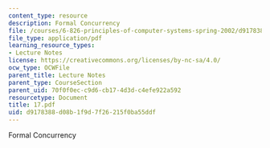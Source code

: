 ```yaml
---
content_type: resource
description: Formal Concurrency
file: /courses/6-826-principles-of-computer-systems-spring-2002/d9178388d08b1f9d7f26215f0ba55ddf_17.pdf
file_type: application/pdf
learning_resource_types:
- Lecture Notes
license: https://creativecommons.org/licenses/by-nc-sa/4.0/
ocw_type: OCWFile
parent_title: Lecture Notes
parent_type: CourseSection
parent_uid: 70f0f0ec-c9d6-cb17-4d3d-c4efe922a592
resourcetype: Document
title: 17.pdf
uid: d9178388-d08b-1f9d-7f26-215f0ba55ddf
---
```

Formal Concurrency